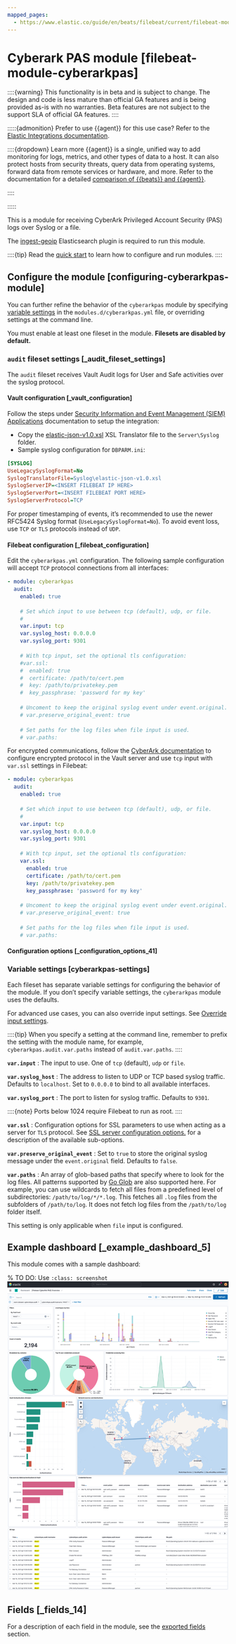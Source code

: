 ```yaml
---
mapped_pages:
  - https://www.elastic.co/guide/en/beats/filebeat/current/filebeat-module-cyberarkpas.html
---
```


# Cyberark PAS module [filebeat-module-cyberarkpas]

::::{warning}
This functionality is in beta and is subject to change. The design and code is less mature than official GA features and is being provided as-is with no warranties. Beta features are not subject to the support SLA of official GA features.
::::


:::::{admonition} Prefer to use {{agent}} for this use case?
Refer to the [Elastic Integrations documentation](integration-docs://reference/cyberarkpas/index.md).

::::{dropdown} Learn more
{{agent}} is a single, unified way to add monitoring for logs, metrics, and other types of data to a host. It can also protect hosts from security threats, query data from operating systems, forward data from remote services or hardware, and more. Refer to the documentation for a detailed [comparison of {{beats}} and {{agent}}](docs-content://reference/fleet/index.md).

::::


:::::


This is a module for receiving CyberArk Privileged Account Security (PAS) logs over Syslog or a file.

The [ingest-geoip](elasticsearch://reference/enrich-processor/geoip-processor.md) Elasticsearch plugin is required to run this module.

::::{tip}
Read the [quick start](/reference/filebeat/filebeat-installation-configuration.md) to learn how to configure and run modules.
::::



## Configure the module [configuring-cyberarkpas-module]

You can further refine the behavior of the `cyberarkpas` module by specifying [variable settings](#cyberarkpas-settings) in the `modules.d/cyberarkpas.yml` file, or overriding settings at the command line.

You must enable at least one fileset in the module. **Filesets are disabled by default.**


### `audit` fileset settings [_audit_fileset_settings]

The `audit` fileset receives Vault Audit logs for User and Safe activities over the syslog protocol.


#### Vault configuration [_vault_configuration]

Follow the steps under [Security Information and Event Management (SIEM) Applications](https://docs.cyberark.com/Product-Doc/OnlineHelp/PAS/Latest/en/Content/PASIMP/DV-Integrating-with-SIEM-Applications.htm) documentation to setup the integration:

* Copy the [elastic-json-v1.0.xsl](https://raw.githubusercontent.com/elastic/beats/master/x-pack/filebeat/module/cyberarkpas/_meta/assets/elastic-json-v1.0.xsl) XSL Translator file to the `Server\Syslog` folder.
* Sample syslog configuration for `DBPARM.ini`:

```ini
[SYSLOG]
UseLegacySyslogFormat=No
SyslogTranslatorFile=Syslog\elastic-json-v1.0.xsl
SyslogServerIP=<INSERT FILEBEAT IP HERE>
SyslogServerPort=<INSERT FILEBEAT PORT HERE>
SyslogServerProtocol=TCP
```

For proper timestamping of events, it’s recommended to use the newer RFC5424 Syslog format (`UseLegacySyslogFormat=No`). To avoid event loss, use `TCP` or `TLS` protocols instead of `UDP`.


#### Filebeat configuration [_filebeat_configuration]

Edit the `cyberarkpas.yml` configuration. The following sample configuration will accept `TCP` protocol connections from all interfaces:

```yaml
- module: cyberarkpas
  audit:
    enabled: true

    # Set which input to use between tcp (default), udp, or file.
    #
    var.input: tcp
    var.syslog_host: 0.0.0.0
    var.syslog_port: 9301

    # With tcp input, set the optional tls configuration:
    #var.ssl:
    #  enabled: true
    #  certificate: /path/to/cert.pem
    #  key: /path/to/privatekey.pem
    #  key_passphrase: 'password for my key'

    # Uncoment to keep the original syslog event under event.original.
    # var.preserve_original_event: true

    # Set paths for the log files when file input is used.
    # var.paths:
```

For encrypted communications, follow the [CyberArk documentation](https://docs.cyberark.com/Product-Doc/OnlineHelp/PAS/Latest/en/Content/PASIMP/DV-Integrating-with-SIEM-Applications.htm#ConfigureSIEMintegration) to configure encrypted protocol in the Vault server and use `tcp` input with `var.ssl` settings in Filebeat:

```yaml
- module: cyberarkpas
  audit:
    enabled: true

    # Set which input to use between tcp (default), udp, or file.
    #
    var.input: tcp
    var.syslog_host: 0.0.0.0
    var.syslog_port: 9301

    # With tcp input, set the optional tls configuration:
    var.ssl:
      enabled: true
      certificate: /path/to/cert.pem
      key: /path/to/privatekey.pem
      key_passphrase: 'password for my key'

    # Uncoment to keep the original syslog event under event.original.
    # var.preserve_original_event: true

    # Set paths for the log files when file input is used.
    # var.paths:
```


#### Configuration options [_configuration_options_41]


### Variable settings [cyberarkpas-settings]

Each fileset has separate variable settings for configuring the behavior of the module. If you don’t specify variable settings, the `cyberarkpas` module uses the defaults.

For advanced use cases, you can also override input settings. See [Override input settings](/reference/filebeat/advanced-settings.md).

::::{tip}
When you specify a setting at the command line, remember to prefix the setting with the module name, for example, `cyberarkpas.audit.var.paths` instead of `audit.var.paths`.
::::


**`var.input`**
:   The input to use. One of `tcp` (default), `udp` or `file`.

**`var.syslog_host`**
:   The address to listen to UDP or TCP based syslog traffic. Defaults to `localhost`. Set to `0.0.0.0` to bind to all available interfaces.

**`var.syslog_port`**
:   The port to listen for syslog traffic. Defaults to `9301`.

::::{note}
Ports below 1024 require Filebeat to run as root.
::::


**`var.ssl`**
:   Configuration options for SSL parameters to use when acting as a server for `TLS` protocol. See [SSL server configuration options.](/reference/filebeat/configuration-ssl.md#ssl-server-config) for a description of the available sub-options.

**`var.preserve_original_event`**
:   Set to `true` to store the original syslog message under the `event.original` field. Defaults to `false`.

**`var.paths`**
:   An array of glob-based paths that specify where to look for the log files. All patterns supported by [Go Glob](https://golang.org/pkg/path/filepath/#Glob) are also supported here. For example, you can use wildcards to fetch all files from a predefined level of subdirectories: `/path/to/log/*/*.log`. This fetches all `.log` files from the subfolders of `/path/to/log`. It does not fetch log files from the `/path/to/log` folder itself.

This setting is only applicable when `file` input is configured.


## Example dashboard [_example_dashboard_5]

This module comes with a sample dashboard:

% TO DO: Use `:class: screenshot`
![filebeat cyberarkpas overview](images/filebeat-cyberarkpas-overview.png)


## Fields [_fields_14]

For a description of each field in the module, see the [exported fields](/reference/filebeat/exported-fields-cyberarkpas.md) section.
